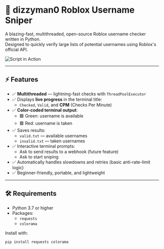 # 🎯 dizzyman0 Roblox Username Sniper

A blazing-fast, multithreaded, open-source Roblox username checker written in Python.  
Designed to quickly verify large lists of potential usernames using Roblox's official API.

![Script in Action](https://cdn.discordapp.com/attachments/1381740628735430678/1381742142040571954/image.png?ex=68489f26&is=68474da6&hm=8eb919f82ef6b48801819b7640100d5364149428da32ec1cfb2bf38b3fde7806&)

---

## ⚡ Features

- ✅ **Multithreaded** — lightning-fast checks with `ThreadPoolExecutor`
- ✅ Displays **live progress** in the terminal title:
  - `Checked`, `Valid`, and **CPM** (Checks Per Minute)
- ✅ **Color-coded terminal output**:
  - 🟩 Green: username is available
  - 🟥 Red: username is taken
- ✅ Saves results:
  - `valid.txt` — available usernames
  - `invalid.txt` — taken usernames
- ✅ Interactive terminal prompts:
  - Ask to send results to a webhook (future feature)
  - Ask to start sniping
- ✅ Automatically handles slowdowns and retries (basic anti-rate-limit logic)
- ✅ Beginner-friendly, portable, and lightweight

---

## 🛠️ Requirements

- Python 3.7 or higher  
- Packages:
  - `requests`
  - `colorama`

Install with:

```bash
pip install requests colorama
